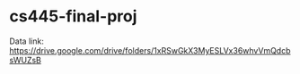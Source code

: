 # cs445-final-proj

Data link: https://drive.google.com/drive/folders/1xRSwGkX3MyESLVx36whvVmQdcbsWUZsB
